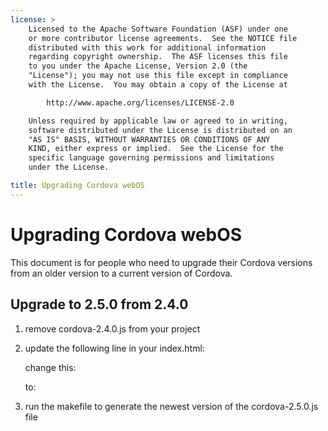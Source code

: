 ```yaml
---
license: >
    Licensed to the Apache Software Foundation (ASF) under one
    or more contributor license agreements.  See the NOTICE file
    distributed with this work for additional information
    regarding copyright ownership.  The ASF licenses this file
    to you under the Apache License, Version 2.0 (the
    "License"); you may not use this file except in compliance
    with the License.  You may obtain a copy of the License at

        http://www.apache.org/licenses/LICENSE-2.0

    Unless required by applicable law or agreed to in writing,
    software distributed under the License is distributed on an
    "AS IS" BASIS, WITHOUT WARRANTIES OR CONDITIONS OF ANY
    KIND, either express or implied.  See the License for the
    specific language governing permissions and limitations
    under the License.

title: Upgrading Cordova webOS
---
```


Upgrading Cordova webOS
=======================

This document is for people who need to upgrade their Cordova versions from an older version to a current version of Cordova.

## Upgrade to 2.5.0 from 2.4.0 ##

1. remove cordova-2.4.0.js from your project

2. update the following line in your index.html:

    change this:
    <script type="text/javascript" src="cordova-2.4.0.js"></script> 
    
    to:
    <script type="text/javascript" src="cordova-2.5.0.js"></script> 

3. run the makefile to generate the newest version of the cordova-2.5.0.js file

